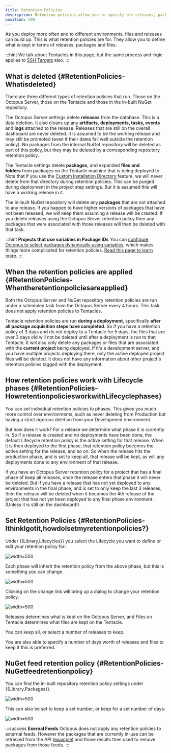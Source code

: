 ```yaml
---
title: Retention Policies
description: Retention policies allow you to specify the releases, packages and files you want to keep as well as the ones you want cleaned up.
position: 500
---
```


As you deploy more often and to different environments, files and releases can build up. This is what retention policies are for. They allow you to define what is kept in terms of releases, packages and files.  

:::hint
We talk about Tentacles in this page, but the same process and logic applies to [SSH Targets](/docs/infrastructure/ssh-targets/index.md) also.
:::

## What is deleted {#RetentionPolicies-Whatisdeleted}

There are three different types of retention policies that run. Those on the Octopus Server, those on the Tentacle and those in the in-built NuGet repository.

The Octopus Server settings delete **releases** from the database. This is a data deletion. It also cleans up any **artifacts**, **deployments, tasks, events** and **logs** attached to the release. Releases that are still on the overall dashboard are never deleted. It is assumed to be the working release and may still be promoted (even if their dates fall well outside the retention policy). No packages from the internal NuGet repository will be deleted as part of this policy, but they may be deleted by a corresponding repository retention policy.

The Tentacle settings delete **packages**, and expanded **files and folders** from packages on the Tentacle machine that is being deployed to. Note that if you use the [Custom Installation Directory ](/docs/deployment-process/steps/configuration-files/custom-installation-directory.md)feature, we will never delete from that directory during retention policies. This can be purged during deployment in the project step settings. But it is assumed this will have a working release in it.

The in-built NuGet repository will delete any **packages** that are not attached to any release. If you happen to have higher versions of packages that have not been released, we will keep them assuming a release will be created. If you delete releases using the Octopus Server retention policy then any packages that were associated with those releases will then be deleted with that task.

:::hint
**Projects that use variables in Package IDs**
You can [configure Octopus to select packages dynamically using variables](/docs/deployment-process/steps/deploying-packages/dynamically-selecting-packages.md), which makes things more complicated for retention policies. [Read this page to learn more](http://help.octopusdeploy.com/discussions/problems/43995).
:::

## When the retention policies are applied {#RetentionPolicies-Whentheretentionpoliciesareapplied}

Both the Octopus Server and NuGet repository retention policies are run under a scheduled task from the Octopus Server every 4 hours. This task does not apply retention policies to Tentacles.

Tentacle retention policies are run **during a deployment**, specifically **after all package acquisition steps have completed**. So if you have a retention policy of 3 days and do not deploy to a Tentacle for 5 days, the files that are over 3 days old will not be deleted until after a deployment is run to that Tentacle. It will also only delete any packages or files that are associated with the **current project** being deployed. If it's a development server, and you have multiple projects deploying there, only the active deployed project files will be deleted. It does not have any information about other project's retention policies tagged with the deployment.

## How retention policies work with Lifecycle phases {#RetentionPolicies-HowretentionpoliciesworkwithLifecyclephases}

You can set individual retention policies to phases. This gives you much more control over environments, such as never deleting from Production but having a strict rigorous deletion from your Development environment.

But how does it work? For a release we determine what phase it is currently in. So if a release is created and no deployments have been done, the default Lifecycle retention policy is the active setting for that release. When it is then deployed to the first phase, that retention policy becomes the active setting for the release, and so on. So when the release hits the production phase, and is set to keep all, that release will be kept, as will any deployments done to any environment of that release.

If you have an Octopus Server retention policy for a project that has a final phase of keep all releases, once the release enters that phase it will never be deleted. But if you have a release that has not yet deployed to any environments in the final phase, and is set to only keep the last 3 releases, then the release will be deleted when it becomes the 4th release of the project that has not yet been deployed to any final phase environment. (Unless it is still on the dashboard!).

## Set Retention Policies {#RetentionPolicies-IthinkIgotit,howdoIsetmyretentionpolicies?}

Under {{Library,Lifecycles}} you select the Lifecycle you want to define or edit your retention policy for:

![](/docs/images/3048140/3278063.png "width=500")

Each phase will inherit the retention policy from the above phase, but this is something you can change.

![](/docs/images/3048140/3278062.png "width=500")

Clicking on the change link will bring up a dialog to change your retention policy.

![](/docs/images/3048140/3278061.png "width=500")

Releases determines what is kept on the Octopus Server, and Files on Tentacle determines what files are kept on the Tentacle.

You can keep all, or select a number of releases to keep.

You are also able to specify a number of days worth of releases and files to keep if this is preferred.

## NuGet feed retention policy {#RetentionPolicies-NuGetfeedretentionpolicy}

You can find the in-built repository retention policy settings under {{Library,Packages}}.

![](/docs/images/3048140/3278060.png "width=500")

This can also be set to keep a set number, or keep for a set number of days:

![](/docs/images/3048140/3278059.png "width=500")

:::success
**Exernal Feeds**
Octopus does not apply any retention policies to external feeds. However the packages that are currently in-use can be retrieved from the API ([example](https://github.com/OctopusDeploy/OctopusDeploy-Api/blob/master/Octopus.Client/LINQPad/GetInUsePackages.linq)) and those results then used to remove packages from those feeds.
:::
